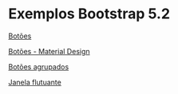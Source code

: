 # Exemplos Bootstrap 5.2
 
[Botões](https://luisrguerra.github.io/exemplos-bootstrap-5.2/botoes/botoes.html)

[Botões - Material Design](https://luisrguerra.github.io/exemplos-bootstrap-5.2/botoes/botoes-material.html)

[Botões agrupados](https://luisrguerra.github.io/exemplos-bootstrap-5.2/botoes/botoes-agrupados.html)

[Janela flutuante](https://luisrguerra.github.io/exemplos-bootstrap-5.2/janela/janela-flutuante.html)
